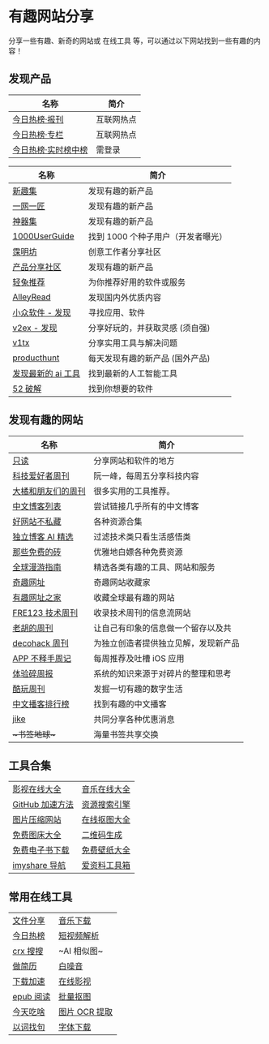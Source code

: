        
# 有趣网站分享

分享一些有趣、新奇的网站或 在线工具 等，可以通过以下网站找到一些有趣的内容！  


发现产品
----
| 名称 | 简介 |
| ---- | ---- |
| [今日热榜·报刊](https://tophub.today/c/epaper) | 互联网热点 |
| [今日热榜·专栏](https://tophub.today/c/blog) | 互联网热点 |
| [今日热榜·实时榜中榜](https://tophub.today/hot) | 需登录 |

| 名称 | 简介 |
| ---- | ---- |
| [新趣集](https://xinquji.com/) | 发现有趣的新产品 |
| [一网一匠](https://ywyj.cn/) | 发现有趣的新产品 |
| [神器集](https://hao.logosc.cn/?iui.su) | 发现有趣的新产品 |
| [1000UserGuide](https://1000.1000userguide.com/) | 找到 1000 个种子用户（开发者曝光） |
| [霂明坊](https://mumingfang.com/) | 创意工作者分享社区 |
| [产品分享社区](https://www.kutmd.com/) | 发现有趣的新产品 |
| [轻兔推荐](https://app.lighttools.net/) | 为你推荐好用的软件或服务 |
| [AlleyRead](https://alleyread.com/discover) | 发现国内外优质内容 |
| [小众软件 - 发现](https://meta.appinn.net/) | 寻找应用、软件 |
| [v2ex - 发现](https://support.qq.com/products/57688/link-jump?jump=https://v2ex.com/go/share) | 分享好玩的，并获取灵感 (须自强) |
| [v1tx](https://www.v1tx.com/) | 分享实用工具与解决问题 |
| [producthunt](https://www.producthunt.com/) | 每天发现有趣的新产品 (国外产品) |
| [发现最新的 ai 工具](https://www.gptdemo.net/cn/) | 找到最新的人工智能工具 |
| [52 破解](https://www.52pojie.cn/forum-2-1.html) | 找到你想要的软件 |


发现有趣的网站
-------


| 名称 | 简介 |
| ---- | ---- |
| [只读](http://www.rdonly.com/) | 分享网站和软件的地方 |
| [科技爱好者周刊](http://www.ruanyifeng.com/blog) | 阮一峰，每周五分享科技内容 |
| [大橘和朋友们的周刊](https://rrorangeandfriends.site/posts/2024/023) | 很多实用的工具推荐。 |
| [中文博客列表](https://zhblogs.cn/) | 尝试链接几乎所有的中文博客 |
| [好网站不私藏](https://support.qq.com/products/57688/link-jump?jump=https://www.207788.xyz) | 各种资源合集 |
| [独立博客 AI 精选](https://www.axis-t.com/) | 过滤技术类只看生活感悟类 |
| [那些免费的砖](https://www.thosefree.com/) | 优雅地白嫖各种免费资源 |
| [全球漫游指南](https://tagly.notion.site/) | 精选各类有趣的工具、网站和服务 |
| [奇趣网址](https://fuun.fun/) | 奇趣网站收藏家 |
| [有趣网址之家](https://youquhome.com/) | 收藏全球最有趣的网站 |
| [FRE123 技术周刊](https://www.fre321.com/weekly) | 收录技术周刊的信息流网站 |
| [老胡的周刊](https://weekly.howie6879.com/) | 让自己有印象的信息做一个留存以及共 |
| [decohack 周刊](https://www.decohack.com/) | 为独立创造者提供独立见解，发现新产品 |
| [APP 不释手周记](https://www.xiaohongshu.com/user/profile/5e44014e0000000001006a67) | 每周推荐及吐槽 iOS 应用 |
| [体验碎周报](https://www.ftium4.com/categories/%E4%BD%93%E9%AA%8C%E7%A2%8E%E5%91%A8%E6%8A%A5/) | 系统的知识来源于对碎片的整理和思考 |
| [酷玩周刊](https://github.com/lvwzhen/coldplay-weekly) | 发掘一切有趣的数字生活 |
| [中文播客排行榜](https://xyzrank.com/) | 找到有趣的中文播客 |
| [jike](https://jike.info/) | 共同分享各种优惠消息 |
| <del>~书签地球~</del> | 海量书签共享交换 |


工具合集
----------
|   |   |
| ---- | ---- |
| [影视在线大全](https://iui.su/531/) | [音乐在线大全](https://iui.su/2217/) | [短信接码网站](https://iui.su/2495/) | [tts 转语音服务](https://iui.su/368/) |
| [GitHub 加速方法](https://iui.su/3415/) | [资源搜索引擎](https://iui.su/3700/) | [ChatGPT OpenAI 汇总](https://iui.su/2920/) | [国内在线分享服务](https://iui.su/3170/) |
| [图片压缩网站](https://iui.su/48/) | [在线抠图大全](https://iui.su/2968/) | [免费文件存储](https://iui.su/1253/) | [临时邮箱大全](https://iui.su/47/) |
| [免费图床大全](https://iui.su/pic.html) | [二维码生成](https://iui.su/2225/) | [短地址汇总](https://iui.su/1420/) | [ip 查询大全](https://iui.su/75/) |
| [免费电子书下载](https://iui.su/3454/) | [免费壁纸大全](https://iui.su/3298/) | [资源搜索大全](https://iui.su/3700/) | [国内好用的搜索引擎](https://iui.su/3405/?dalao.ru) |
| [imyshare 导航](https://imyshare.com/) | [爱资料工具箱](https://www.toolnb.com/) | [在线 pdf 工具箱](https://tools.pdf24.org/?iui.su) | [独特工具箱](https://www.dute.org/) |

常用在线工具
----------
|   |   |
| ---- | ---- |
| [文件分享](https://4275.com/) | [音乐下载](https://mu-jie.cc/musicBox) | [搜索引擎](https://iui.su/3700) | ~自由飞翔~ |
| [今日热榜](https://tophub.today/n/MZd7xkGerO) | [短视频解析](https://www.jiexiapi.top/) | [记事本](https://note.ms/) | [免费图床](https://mtbed.695402.xyz/) |
| [crx 搜搜](https://chrome.zzzmh.cn/info/dhdgffkkebhmkfjojejmpbldmpobfkfo) | ~AI 相似图~ | [ip 查询](https://ip.skk.moe) | [在线小说](https://qidian.com/) |
| [做简历](https://magicv.art/zh) | [白噪音](https://freemind.fit/) | [电子书下载](https://iui.su/3700) | [匿名分享](https://paste.fastmirror.net/) |
| [下载加速](https://b.dalao.ru/g/) | [在线影视](https://iui.su/531/) | [在线名片](https://iui.su/3830/) | [在线翻译](https://translate.volcengine.com/) |
| [epub 阅读](https://web.koodoreader.com/) | [批量抠图](https://www.koukoutu.com/removebgtool/all) | [高清壁纸](https://wallspic.com/cn/album/for_mobile) | [缩短网址](https://w12.top/) |
| [今天吃啥](https://tool.browser.qq.com/whattoeat.html) | [图片 OCR 提取](https://catocr.com/) | [纸张打印](https://paperme.toolooz.com/) | [免费云手机](https://cloudphoneh5.buy.139.com/) |
| [以词找句](https://www.shenyandayi.com/) | [字体下载](https://font.sucai999.com/recent.html) | [图片压缩](https://moonvy.com/apps/PxEvapo/) | [b 站下载](https://xbeibeix.com/api/bilibili/) |
